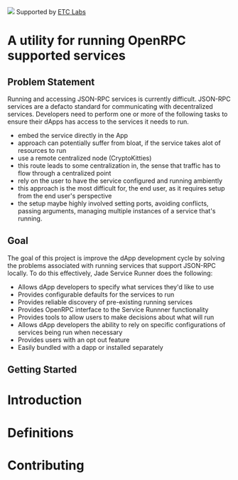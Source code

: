 ![](https://www.etclabs.org/dist/resources/images/v2/logo-top.png)
Supported by [ETC Labs](https://www.etclabs.org/)


# A utility for running OpenRPC supported services

## Problem Statement
Running and accessing JSON-RPC services is currently difficult. JSON-RPC services are a defacto standard for communicating with decentralized services. Developers need to perform one or more of the following tasks
to ensure their dApps has access to the services it needs to run.
 - embed the service directly in the App
  - approach can potentially suffer from bloat, if the service takes alot of resources to run
 - use a remote centralized node (CryptoKitties) 
  - this route leads to some centralization in, the sense that traffic has to flow through a centralized point
 - rely on the user to have the service configured and running ambiently
  - this approach is the most difficult for, the end user, as it requires setup from the end user's perspective
   - the setup maybe highly involved setting ports, avoiding conflicts, passing arguments, managing multiple instances of a service that's running.

## Goal
The goal of this project is improve the dApp development cycle by solving the problems associated with running services that support JSON-RPC locally. To do this effectively, Jade Service Runner does the following:
  - Allows dApp developers to specify what services they'd like to use
  - Provides configurable defaults for the services to run  
  - Provides reliable discovery of pre-existing running services
  - Provides OpenRPC interface to the Service Runnner functionality
  - Provides tools to allow users to make decisions about what will run
  - Allows dApp developers the ability to rely on specific configurations of services being run when necessary
  - Provides users with an opt out feature
  - Easily bundled with a dapp or installed separately 

## Getting Started

# Introduction

# Definitions

# Contributing
